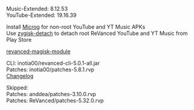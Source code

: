 Music-Extended: 8.12.53  
YouTube-Extended: 19.16.39  

Install [Microg](https://github.com/ReVanced/GmsCore/releases) for non-root YouTube and YT Music APKs  
Use [zygisk-detach](https://github.com/j-hc/zygisk-detach) to detach root ReVanced YouTube and YT Music from Play Store  

[revanced-magisk-module](https://github.com/j-hc/revanced-magisk-module)
  
CLI: inotia00/revanced-cli-5.0.1-all.jar  
Patches: inotia00/patches-5.8.1.rvp  
[Changelog](https://github.com/inotia00/revanced-patches/releases/tag/v5.8.1)  

Skipped:  
Patches: anddea/patches-3.10.0.rvp  
Patches: ReVanced/patches-5.32.0.rvp    
